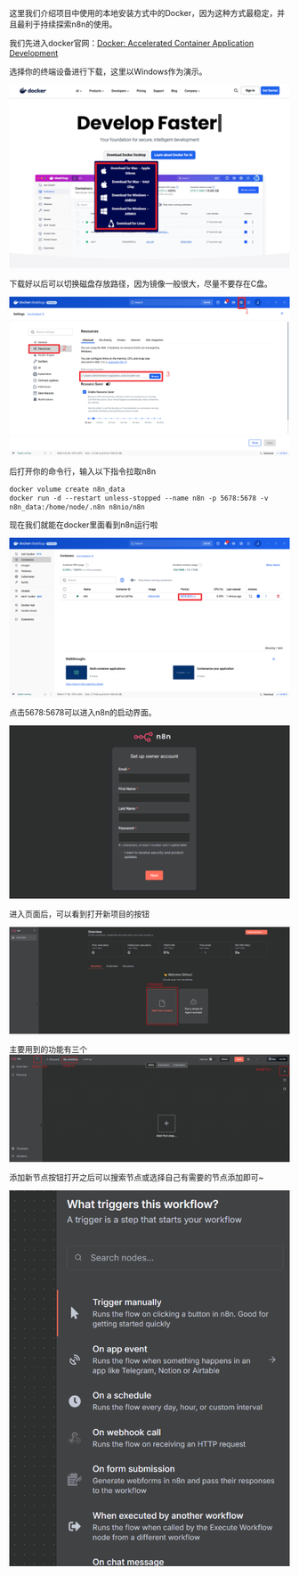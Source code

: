 这里我们介绍项目中使用的本地安装方式中的Docker，因为这种方式最稳定，并且最利于持续探索n8n的使用。

我们先进入docker官网：[Docker: Accelerated Container Application Development](https://www.docker.com/)

选择你的终端设备进行下载，这里以Windows作为演示。

![image-20250912025341155](.\n8n配置\image-20250912025341272.png)

下载好以后可以切换磁盘存放路径，因为镜像一般很大，尽量不要存在C盘。

![image-20250912032540657](.\n8n配置\image-20250912032540657.png)

后打开你的命令行，输入以下指令拉取n8n

```
docker volume create n8n_data
docker run -d --restart unless-stopped --name n8n -p 5678:5678 -v n8n_data:/home/node/.n8n n8nio/n8n
```

现在我们就能在docker里面看到n8n运行啦

![image-20250912033251997](.\n8n配置\image-20250912033251997.png)

点击5678:5678可以进入n8n的启动界面。

![image-20250912033341666](.\n8n配置\image-20250912033341666.png)

进入页面后，可以看到打开新项目的按钮

![image-20250912034040656](.\n8n配置\image-20250912034040656.png)

主要用到的功能有三个
![image-20250912234709064](.\n8n配置\image-20250912234709064.png)

添加新节点按钮打开之后可以搜索节点或选择自己有需要的节点添加即可~

![image-20250912234748845](.\n8n配置\image-20250912234748845.png)
